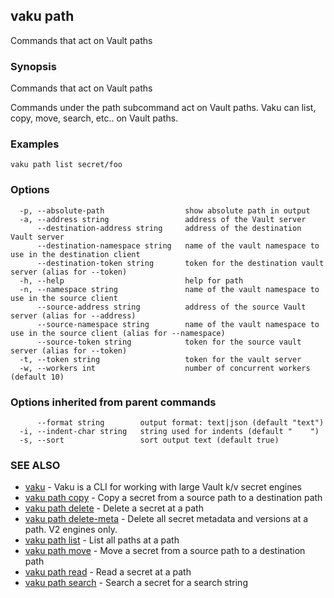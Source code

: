 ## vaku path

Commands that act on Vault paths

### Synopsis

Commands that act on Vault paths

Commands under the path subcommand act on Vault paths. Vaku can list,
copy, move, search, etc.. on Vault paths.

### Examples

```
vaku path list secret/foo
```

### Options

```
  -p, --absolute-path                  show absolute path in output
  -a, --address string                 address of the Vault server
      --destination-address string     address of the destination Vault server
      --destination-namespace string   name of the vault namespace to use in the destination client
      --destination-token string       token for the destination vault server (alias for --token)
  -h, --help                           help for path
  -n, --namespace string               name of the vault namespace to use in the source client
      --source-address string          address of the source Vault server (alias for --address)
      --source-namespace string        name of the vault namespace to use in the source client (alias for --namespace)
      --source-token string            token for the source vault server (alias for --token)
  -t, --token string                   token for the vault server
  -w, --workers int                    number of concurrent workers (default 10)
```

### Options inherited from parent commands

```
      --format string        output format: text|json (default "text")
  -i, --indent-char string   string used for indents (default "    ")
  -s, --sort                 sort output text (default true)
```

### SEE ALSO

* [vaku](vaku.md)	 - Vaku is a CLI for working with large Vault k/v secret engines
* [vaku path copy](vaku_path_copy.md)	 - Copy a secret from a source path to a destination path
* [vaku path delete](vaku_path_delete.md)	 - Delete a secret at a path
* [vaku path delete-meta](vaku_path_delete-meta.md)	 - Delete all secret metadata and versions at a path. V2 engines only.
* [vaku path list](vaku_path_list.md)	 - List all paths at a path
* [vaku path move](vaku_path_move.md)	 - Move a secret from a source path to a destination path
* [vaku path read](vaku_path_read.md)	 - Read a secret at a path
* [vaku path search](vaku_path_search.md)	 - Search a secret for a search string

